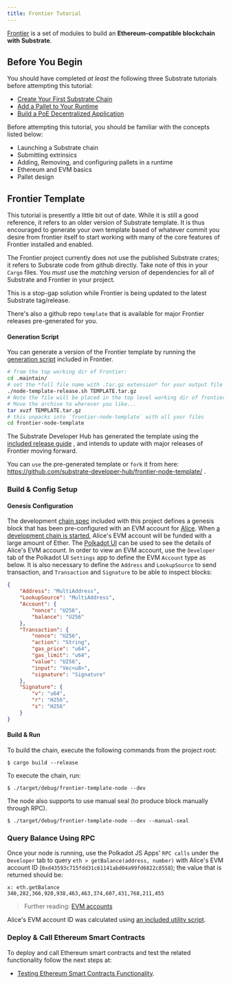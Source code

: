 ```yaml
---
title: Frontier Tutorial
---
```


[Frontier](https://github.com/paritytech/frontier) is a set of modules to build an
**Ethereum-compatible blockchain with Substrate**.

## Before You Begin

You should have completed _at least_ the following three Substrate tutorials before attempting this tutorial:

- [Create Your First Substrate Chain](../../tutorials/create-your-first-substrate-chain/)
- [Add a Pallet to Your Runtime](../../tutorials/add-a-pallet/)
- [Build a PoE Decentralized Application](../../tutorials/build-a-dapp/)

Before attempting this tutorial, you should be familiar with the concepts listed below:

- Launching a Substrate chain
- Submitting extrinsics
- Adding, Removing, and configuring pallets in a runtime
- Ethereum and EVM basics
- Pallet design

## Frontier Template

This tutorial is presently a little bit out of date. While it is still a good reference, it refers to an older version of Substrate template. It is thus encouraged to generate your own template based of whatever commit you desire from frontier itself to start working with many of the core features of Frontier installed and enabled.

The Frontier project currently does not use the published Substrate
crates; it refers to Subsrate code from github directly. Take note of this in your `Cargo` files. You _must_
use the _matching_ version of dependencies for all of Substrate and Frontier in your project.

This is a stop-gap solution while Frontier is being updated to the latest Substrate tag/release.

There's also a github repo `template` that is available for major Frontier releases pre-generated for you.

#### Generation Script

You can generate a version of the Frontier template by running the
[generation script](https://github.com/paritytech/frontier/blob/master/.maintain/node-template-release.sh)
included in Frontier. 

```bash
# from the top working dir of Frontier:
cd .maintain/
# set the *full file name with .tar.gz extension* for your output file
./node-template-release.sh TEMPLATE.tar.gz
# Note the file will be placed in the top level working dir of frontier
# Move the archive to wherever you like...
tar xvzf TEMPLATE.tar.gz
# this unpacks into `frontier-node-template` with all your files
cd frontier-node-template
```

The Substrate Developer Hub has generated the template using the
[included release guide](https://github.com/paritytech/frontier/blob/master/docs/node-template-release.md)
, and intends to update with major releases of Frontier moving forward.

You can `use` the pre-generated template or `fork` it from here:
https://github.com/substrate-developer-hub/frontier-node-template/ .

### Build & Config Setup

#### Genesis Configuration

The development [chain spec](https://github.com/paritytech/frontier/blob/master/template/node/src/chain_spec.rs) included with this project defines a genesis
block that has been pre-configured with an EVM account for
[Alice](https://substrate.dev/docs/en/knowledgebase/integrate/subkey#well-known-keys). When
[a development chain is started](https://github.com/substrate-developer-hub/substrate-node-template#run),
Alice's EVM account will be funded with a large amount of Ether. The
[Polkadot UI](https://polkadot.js.org/apps/#?rpc=ws://127.0.0.1:9944) can be used to see the details
of Alice's EVM account. In order to view an EVM account, use the `Developer` tab of the Polkadot UI
`Settings` app to define the EVM `Account` type as below. It is also necessary to define the
`Address` and `LookupSource` to send transaction, and `Transaction` and `Signature` to be able to
inspect blocks:

```json
{
	"Address": "MultiAddress",
	"LookupSource": "MultiAddress",
	"Account": {
		"nonce": "U256",
		"balance": "U256"
	},
	"Transaction": {
		"nonce": "U256",
		"action": "String",
		"gas_price": "u64",
		"gas_limit": "u64",
		"value": "U256",
		"input": "Vec<u8>",
		"signature": "Signature"
	},
	"Signature": {
		"v": "u64",
		"r": "H256",
		"s": "H256"
	}
}
```

#### Build & Run

To build the chain, execute the following commands from the project root:

```
$ cargo build --release
```

To execute the chain, run:

```
$ ./target/debug/frontier-template-node --dev
```

The node also supports to use manual seal (to produce block manually through RPC).  
```
$ ./target/debug/frontier-template-node --dev --manual-seal
```

### Query Balance Using RPC

Once your node is running, use the Polkadot JS Apps' `RPC calls` under the `Developer` tab to query `eth > getBalance(address, number)` with Alice's
EVM account ID (`0xd43593c715fdd31c61141abd04a99fd6822c8558`); the value that is returned should be:

```text
x: eth.getBalance
340,282,366,920,938,463,463,374,607,431,768,211,455
```

> Further reading:
> [EVM accounts](https://github.com/danforbes/danforbes/blob/master/writings/eth-dev.md#Accounts)

Alice's EVM account ID was calculated using
[an included utility script](https://github.com/paritytech/frontier/blob/master/template/utils/README.md#--evm-address-address).



### Deploy & Call Ethereum Smart Contracts

To deploy and call Ethereum smart contracts and test the related functionality follow the next steps at:
- [Testing Ethereum Smart Contracts Functionality](ethereum-contracts).
